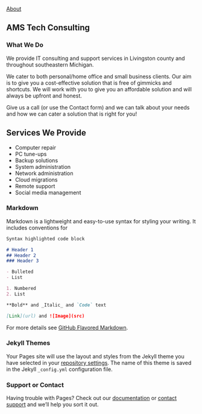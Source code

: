 [About](/about.md) 

## AMS Tech Consulting

### What We Do

We provide IT consulting and support services in Livingston county and throughout southeastern Michigan.

We cater to both personal/home office and small business clients. Our aim is to give you a cost-effective solution that is free of gimmicks and shortcuts. We will work with you to give you an affordable solution and will always be upfront and honest.

Give us a call (or use the Contact form) and we can talk about your needs and how we can cater a solution that is right for you!

## Services We Provide

- Computer repair
- PC tune-ups
- Backup solutions
- System administration
- Network administration
- Cloud migrations
- Remote support
- Social media management



### Markdown

Markdown is a lightweight and easy-to-use syntax for styling your writing. It includes conventions for

```markdown
Syntax highlighted code block

# Header 1
## Header 2
### Header 3

- Bulleted
- List

1. Numbered
2. List

**Bold** and _Italic_ and `Code` text

[Link](url) and ![Image](src)
```

For more details see [GitHub Flavored Markdown](https://guides.github.com/features/mastering-markdown/).

### Jekyll Themes

Your Pages site will use the layout and styles from the Jekyll theme you have selected in your [repository settings](https://github.com/fatalbert3390/amstech.co/settings). The name of this theme is saved in the Jekyll `_config.yml` configuration file.

### Support or Contact

Having trouble with Pages? Check out our [documentation](https://help.github.com/categories/github-pages-basics/) or [contact support](https://github.com/contact) and we’ll help you sort it out.
